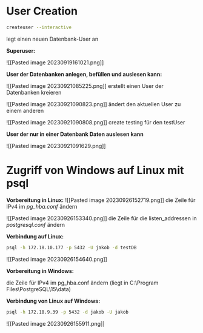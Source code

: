 # User Creation

~~~sh
createuser --interactive
~~~
legt einen neuen Datenbank-User an

**Superuser:**

![[Pasted image 20230919161021.png]]

**User der Datenbanken anlegen, befüllen und auslesen kann:**

![[Pasted image 20230921085225.png]]
erstellt einen User der Datenbanken kreieren

![[Pasted image 20230921090823.png]]
ändert den aktuellen User zu einem anderen

![[Pasted image 20230921090808.png]]
create testing für den testUser

**User der nur in einer Datenbank Daten auslesen kann**

![[Pasted image 20230921091629.png]]

# Zugriff von Windows auf Linux mit psql
**Vorbereitung in Linux:**
![[Pasted image 20230926152719.png]]
die Zeile für IPv4 im *pg_hba.conf* ändern

![[Pasted image 20230926153340.png]]
die Zeile für die listen_addressen in *postgresql.conf* ändern

**Verbindung auf Linux:**
~~~sh
psql -h 172.18.10.177 -p 5432 -U jakob -d testDB
~~~

![[Pasted image 20230926154640.png]]

**Vorbereitung in Windows:**

die Zeile für IPv4 im pg_hba.conf ändern 
(liegt in C:\\Program Files\\PostgreSQL\\15\\data)

**Verbindung von Linux auf Windows:**
~~~sh
psql -h 172.18.9.39 -p 5432 -d jakob -U jakob
~~~

![[Pasted image 20230926155911.png]]
